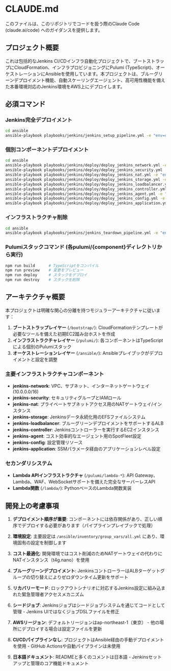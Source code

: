 # CLAUDE.md

このファイルは、このリポジトリでコードを扱う際のClaude Code (claude.ai/code) へのガイダンスを提供します。

## プロジェクト概要

これは包括的なJenkins CI/CDインフラ自動化プロジェクトで、ブートストラップにCloudFormation、インフラプロビジョニングにPulumi (TypeScript)、オーケストレーションにAnsibleを使用しています。本プロジェクトは、ブルーグリーンデプロイメント機能、自動スケーリングエージェント、高可用性機能を備えた本番環境対応のJenkins環境をAWS上にデプロイします。

## 必須コマンド

### Jenkins完全デプロイメント
```bash
cd ansible
ansible-playbook playbooks/jenkins/jenkins_setup_pipeline.yml -e "env=dev"
```

### 個別コンポーネントデプロイメント
```bash
cd ansible
ansible-playbook playbooks/jenkins/deploy/deploy_jenkins_network.yml -e "env=dev"
ansible-playbook playbooks/jenkins/deploy/deploy_jenkins_security.yml -e "env=dev"
ansible-playbook playbooks/jenkins/deploy/deploy_jenkins_nat.yml -e "env=dev"
ansible-playbook playbooks/jenkins/deploy/deploy_jenkins_storage.yml -e "env=dev"
ansible-playbook playbooks/jenkins/deploy/deploy_jenkins_loadbalancer.yml -e "env=dev"
ansible-playbook playbooks/jenkins/deploy/deploy_jenkins_controller.yml -e "env=dev"
ansible-playbook playbooks/jenkins/deploy/deploy_jenkins_agent.yml -e "env=dev"
ansible-playbook playbooks/jenkins/deploy/deploy_jenkins_config.yml -e "env=dev"
ansible-playbook playbooks/jenkins/deploy/deploy_jenkins_application.yml -e "env=dev"
```

### インフラストラクチャ削除
```bash
cd ansible
ansible-playbook playbooks/jenkins/jenkins_teardown_pipeline.yml -e "env=dev confirm=true"
```

### Pulumiスタックコマンド (各pulumi/{component}ディレクトリから実行)
```bash
npm run build      # TypeScriptをコンパイル
npm run preview    # 変更をプレビュー
npm run deploy     # スタックをデプロイ
npm run destroy    # スタックを削除
```

## アーキテクチャ概要

本プロジェクトは明確な関心の分離を持つモジュラーアーキテクチャに従います：

1. **ブートストラップレイヤー** (`/bootstrap/`): CloudFormationテンプレートが必要なツールを備えた初期EC2踏み台ホストを作成
2. **インフラストラクチャレイヤー** (`/pulumi/`): 各コンポーネントはTypeScriptによる個別のPulumiスタック
3. **オーケストレーションレイヤー** (`/ansible/`): Ansibleプレイブックがデプロイメントと設定を調整

### 主要インフラストラクチャコンポーネント

- **jenkins-network**: VPC、サブネット、インターネットゲートウェイ (10.0.0.0/16)
- **jenkins-security**: セキュリティグループとIAMロール
- **jenkins-nat**: プライベートサブネットアクセス用のNATゲートウェイ/インスタンス
- **jenkins-storage**: Jenkinsデータ永続化用のEFSファイルシステム
- **jenkins-loadbalancer**: ブルーグリーンデプロイメントをサポートするALB
- **jenkins-controller**: Jenkinsコントローラーを実行するEC2インスタンス
- **jenkins-agent**: コスト効率的なエージェント用のSpotFleet設定
- **jenkins-config**: 設定管理リソース
- **jenkins-application**: SSMパラメータ経由のアプリケーションレベル設定

### セカンダリシステム

- **Lambda APIインフラストラクチャ** (`/pulumi/lambda-*`): API Gateway、Lambda、WAF、WebSocketサポートを備えた完全なサーバーレスAPI
- **Lambda関数** (`/lambda/`): PythonベースのLambda関数実装

## 開発上の考慮事項

1. **デプロイメント順序が重要**: コンポーネントには依存関係があり、正しい順序でデプロイする必要があります（パイプラインプレイブックで処理）

2. **環境設定**: 主要設定は `/ansible/inventory/group_vars/all.yml` にあり、環境固有の設定を制御します

3. **コスト最適化**: 開発環境ではコスト削減のためNATゲートウェイの代わりにNATインスタンス（t4g.nano）を使用

4. **ブルーグリーンデプロイメント**: JenkinsコントローラーはALBターゲットグループの切り替えによりゼロダウンタイム更新をサポート

5. **リカバリーモード**: ロックアウトシナリオに対応するJenkins設定に組み込まれた緊急管理者アクセスメカニズム

6. **シードジョブ**: Jenkinsジョブはシードジョブシステムを通じてコードとして管理 - Jenkins UIではなくジョブDSLファイルを修正

7. **AWSリージョン**: デフォルトリージョンはap-northeast-1（東京） - 他の場所にデプロイする場合は設定ファイルを更新

8. **CI/CDパイプラインなし**: プロジェクトはAnsible経由の手動デプロイメントを使用 - GitHub Actionsや自動パイプラインは未使用

9. **日本語ドキュメント**: READMEと多くのコメントは日本語 - Jenkinsセットアップと管理のコア機能ドキュメント